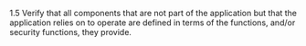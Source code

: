 1.5 Verify that all components that are not part of the application but that the application relies on to operate are defined in terms of the functions, and/or security functions, they provide.